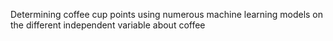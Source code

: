 Determining coffee cup points using numerous machine learning models on the different independent variable about coffee
